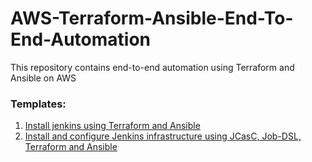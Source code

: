# AWS-Terraform-Ansible-End-To-End-Automation
This repository contains end-to-end automation using Terraform and Ansible on AWS

### Templates:
1. [Install jenkins using Terraform and Ansible](00-ec2-ansible-jenkins)
2. [Install and configure Jenkins infrastructure using JCasC, Job-DSL, Terraform and Ansible](01-ec2-ansible-jenkins-jcasc)